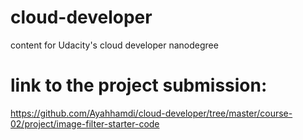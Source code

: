 # cloud-developer
content for Udacity's cloud developer nanodegree

# link to the project submission:
https://github.com/Ayahhamdi/cloud-developer/tree/master/course-02/project/image-filter-starter-code
